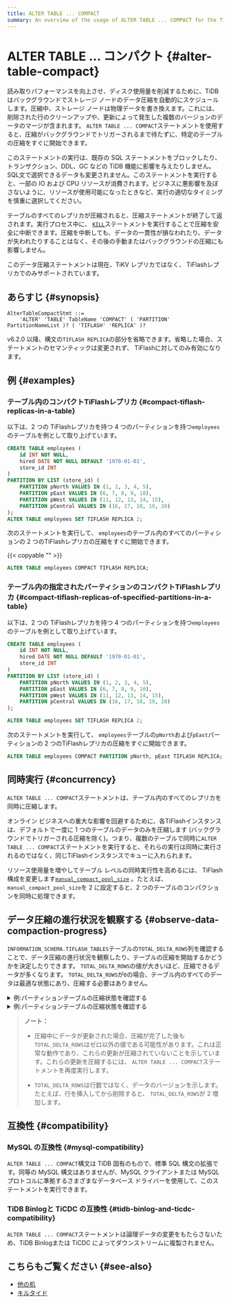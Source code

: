 ```yaml
---
title: ALTER TABLE ... COMPACT
summary: An overview of the usage of ALTER TABLE ... COMPACT for the TiDB database.
---
```


# ALTER TABLE ... コンパクト {#alter-table-compact}

読み取りパフォーマンスを向上させ、ディスク使用量を削減するために、TiDB はバックグラウンドでストレージ ノードのデータ圧縮を自動的にスケジュールします。圧縮中、ストレージ ノードは物理データを書き換えます。これには、削除された行のクリーンアップや、更新によって発生した複数のバージョンのデータのマージが含まれます。 `ALTER TABLE ... COMPACT`ステートメントを使用すると、圧縮がバックグラウンドでトリガーされるまで待たずに、特定のテーブルの圧縮をすぐに開始できます。

このステートメントの実行は、既存の SQL ステートメントをブロックしたり、トランザクション、DDL、GC などの TiDB 機能に影響を与えたりしません。 SQL文で選択できるデータも変更されません。このステートメントを実行すると、一部の IO および CPU リソースが消費されます。ビジネスに悪影響を及ぼさないように、リソースが使用可能になったときなど、実行の適切なタイミングを慎重に選択してください。

テーブルのすべてのレプリカが圧縮されると、圧縮ステートメントが終了して返されます。実行プロセス中に、 [`KILL`](/sql-statements/sql-statement-kill.md)ステートメントを実行することで圧縮を安全に中断できます。圧縮を中断しても、データの一貫性が損なわれたり、データが失われたりすることはなく、その後の手動またはバックグラウンドの圧縮にも影響しません。

このデータ圧縮ステートメントは現在、TiKV レプリカではなく、 TiFlashレプリカでのみサポートされています。

## あらすじ {#synopsis}

```ebnf+diagram
AlterTableCompactStmt ::=
    'ALTER' 'TABLE' TableName 'COMPACT' ( 'PARTITION' PartitionNameList )? ( 'TIFLASH' 'REPLICA' )?
```

v6.2.0 以降、構文の`TIFLASH REPLICA`の部分を省略できます。省略した場合、ステートメントのセマンティックは変更されず、 TiFlashに対してのみ有効になります。

## 例 {#examples}

### テーブル内のコンパクトTiFlashレプリカ {#compact-tiflash-replicas-in-a-table}

以下は、2 つの TiFlashレプリカを持つ 4 つのパーティションを持つ`employees`のテーブルを例として取り上げています。

```sql
CREATE TABLE employees (
    id INT NOT NULL,
    hired DATE NOT NULL DEFAULT '1970-01-01',
    store_id INT
)
PARTITION BY LIST (store_id) (
    PARTITION pNorth VALUES IN (1, 2, 3, 4, 5),
    PARTITION pEast VALUES IN (6, 7, 8, 9, 10),
    PARTITION pWest VALUES IN (11, 12, 13, 14, 15),
    PARTITION pCentral VALUES IN (16, 17, 18, 19, 20)
);
ALTER TABLE employees SET TIFLASH REPLICA 2;
```

次のステートメントを実行して、 `employees`のテーブル内のすべてのパーティションの 2 つのTiFlashレプリカの圧縮をすぐに開始できます。

{{< copyable "" >}}

```sql
ALTER TABLE employees COMPACT TIFLASH REPLICA;
```

### テーブル内の指定されたパーティションのコンパクトTiFlashレプリカ {#compact-tiflash-replicas-of-specified-partitions-in-a-table}

以下は、2 つの TiFlashレプリカを持つ 4 つのパーティションを持つ`employees`のテーブルを例として取り上げています。

```sql
CREATE TABLE employees (
    id INT NOT NULL,
    hired DATE NOT NULL DEFAULT '1970-01-01',
    store_id INT
)
PARTITION BY LIST (store_id) (
    PARTITION pNorth VALUES IN (1, 2, 3, 4, 5),
    PARTITION pEast VALUES IN (6, 7, 8, 9, 10),
    PARTITION pWest VALUES IN (11, 12, 13, 14, 15),
    PARTITION pCentral VALUES IN (16, 17, 18, 19, 20)
);

ALTER TABLE employees SET TIFLASH REPLICA 2;
```

次のステートメントを実行して、 `employees`テーブルの`pNorth`および`pEast`パーティションの 2 つのTiFlashレプリカの圧縮をすぐに開始できます。

```sql
ALTER TABLE employees COMPACT PARTITION pNorth, pEast TIFLASH REPLICA;
```

## 同時実行 {#concurrency}

`ALTER TABLE ... COMPACT`ステートメントは、テーブル内のすべてのレプリカを同時に圧縮します。

オンライン ビジネスへの重大な影響を回避するために、各TiFlashインスタンスは、デフォルトで一度に 1 つのテーブルのデータのみを圧縮します (バックグラウンドでトリガーされる圧縮を除く)。つまり、複数のテーブルで同時に`ALTER TABLE ... COMPACT`ステートメントを実行すると、それらの実行は同時に実行されるのではなく、同じTiFlashインスタンスでキューに入れられます。

<CustomContent platform="tidb">

リソース使用量を増やしてテーブル レベルの同時実行性を高めるには、 TiFlash構成を変更します[`manual_compact_pool_size`](/tiflash/tiflash-configuration.md) 。たとえば、 `manual_compact_pool_size`を 2 に設定すると、2 つのテーブルのコンパクションを同時に処理できます。

</CustomContent>

## データ圧縮の進行状況を観察する {#observe-data-compaction-progress}

`INFORMATION_SCHEMA.TIFLASH_TABLES`テーブルの`TOTAL_DELTA_ROWS`列を確認することで、データ圧縮の進行状況を観察したり、テーブルの圧縮を開始するかどうかを決定したりできます。 `TOTAL_DELTA_ROWS`の値が大きいほど、圧縮できるデータが多くなります。 `TOTAL_DELTA_ROWS`が`0`の場合、テーブル内のすべてのデータは最適な状態にあり、圧縮する必要はありません。

<details><summary>例:パーティションテーブルの圧縮状態を確認する</summary>

```sql
USE test;

CREATE TABLE foo(id INT);

ALTER TABLE foo SET TIFLASH REPLICA 1;

SELECT TOTAL_DELTA_ROWS, TOTAL_STABLE_ROWS FROM INFORMATION_SCHEMA.TIFLASH_TABLES
    WHERE IS_TOMBSTONE = 0 AND
    `TIDB_DATABASE` = "test" AND `TIDB_TABLE` = "foo";
+------------------+-------------------+
| TOTAL_DELTA_ROWS | TOTAL_STABLE_ROWS |
+------------------+-------------------+
|                0 |                 0 |
+------------------+-------------------+

INSERT INTO foo VALUES (1), (3), (7);

SELECT TOTAL_DELTA_ROWS, TOTAL_STABLE_ROWS FROM INFORMATION_SCHEMA.TIFLASH_TABLES
    WHERE IS_TOMBSTONE = 0 AND
    `TIDB_DATABASE` = "test" AND `TIDB_TABLE` = "foo";
+------------------+-------------------+
| TOTAL_DELTA_ROWS | TOTAL_STABLE_ROWS |
+------------------+-------------------+
|                3 |                 0 |
+------------------+-------------------+
-- Newly written data can be compacted

ALTER TABLE foo COMPACT TIFLASH REPLICA;

SELECT TOTAL_DELTA_ROWS, TOTAL_STABLE_ROWS FROM INFORMATION_SCHEMA.TIFLASH_TABLES
    WHERE IS_TOMBSTONE = 0 AND
    `TIDB_DATABASE` = "test" AND `TIDB_TABLE` = "foo";
+------------------+-------------------+
| TOTAL_DELTA_ROWS | TOTAL_STABLE_ROWS |
+------------------+-------------------+
|                0 |                 3 |
+------------------+-------------------+
-- All data is in the best state and no compaction is needed
```

</details>

<details><summary>例:パーティションテーブルの圧縮状態を確認する</summary>

```sql
USE test;

CREATE TABLE employees
    (id INT NOT NULL, store_id INT)
    PARTITION BY LIST (store_id) (
        PARTITION pNorth VALUES IN (1, 2, 3, 4, 5),
        PARTITION pEast VALUES IN (6, 7, 8, 9, 10),
        PARTITION pWest VALUES IN (11, 12, 13, 14, 15),
        PARTITION pCentral VALUES IN (16, 17, 18, 19, 20)
    );

ALTER TABLE employees SET TIFLASH REPLICA 1;

INSERT INTO employees VALUES (1, 1), (6, 6), (10, 10);

SELECT PARTITION_NAME, TOTAL_DELTA_ROWS, TOTAL_STABLE_ROWS
    FROM INFORMATION_SCHEMA.TIFLASH_TABLES t, INFORMATION_SCHEMA.PARTITIONS p
    WHERE t.IS_TOMBSTONE = 0 AND t.TABLE_ID = p.TIDB_PARTITION_ID AND
    p.TABLE_SCHEMA = "test" AND p.TABLE_NAME = "employees";
+----------------+------------------+-------------------+
| PARTITION_NAME | TOTAL_DELTA_ROWS | TOTAL_STABLE_ROWS |
+----------------+------------------+-------------------+
| pNorth         |                1 |                 0 |
| pEast          |                2 |                 0 |
| pWest          |                0 |                 0 |
| pCentral       |                0 |                 0 |
+----------------+------------------+-------------------+
-- Some partitions can be compacted

ALTER TABLE employees COMPACT TIFLASH REPLICA;

SELECT PARTITION_NAME, TOTAL_DELTA_ROWS, TOTAL_STABLE_ROWS
    FROM INFORMATION_SCHEMA.TIFLASH_TABLES t, INFORMATION_SCHEMA.PARTITIONS p
    WHERE t.IS_TOMBSTONE = 0 AND t.TABLE_ID = p.TIDB_PARTITION_ID AND
    p.TABLE_SCHEMA = "test" AND p.TABLE_NAME = "employees";
+----------------+------------------+-------------------+
| PARTITION_NAME | TOTAL_DELTA_ROWS | TOTAL_STABLE_ROWS |
+----------------+------------------+-------------------+
| pNorth         |                0 |                 1 |
| pEast          |                0 |                 2 |
| pWest          |                0 |                 0 |
| pCentral       |                0 |                 0 |
+----------------+------------------+-------------------+
-- Data in all partitions is in the best state and no compaction is needed
```

</details>

> **ノート：**
>
> -   圧縮中にデータが更新された場合、圧縮が完了した後も`TOTAL_DELTA_ROWS`はゼロ以外の値である可能性があります。これは正常な動作であり、これらの更新が圧縮されていないことを示しています。これらの更新を圧縮するには、 `ALTER TABLE ... COMPACT`ステートメントを再度実行します。
>
> -   `TOTAL_DELTA_ROWS`は行数ではなく、データのバージョンを示します。たとえば、行を挿入してから削除すると、 `TOTAL_DELTA_ROWS`が 2 増加します。

## 互換性 {#compatibility}

### MySQL の互換性 {#mysql-compatibility}

`ALTER TABLE ... COMPACT`構文は TiDB 固有のもので、標準 SQL 構文の拡張です。同等の MySQL 構文はありませんが、MySQL クライアントまたは MySQL プロトコルに準拠するさまざまなデータベース ドライバーを使用して、このステートメントを実行できます。

### TiDB Binlogと TiCDC の互換性 {#tidb-binlog-and-ticdc-compatibility}

`ALTER TABLE ... COMPACT`ステートメントは論理データの変更をもたらさないため、TiDB Binlogまたは TiCDC によってダウンストリームに複製されません。

## こちらもご覧ください {#see-also}

-   [他の机](/sql-statements/sql-statement-alter-table.md)
-   [キルタイド](/sql-statements/sql-statement-kill.md)
